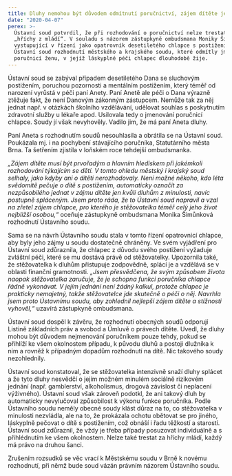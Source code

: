 ```yaml
---
title: Dluhy nemohou být důvodem odmítnutí poručnictví, zájem dítěte je důležitější
date: "2020-04-07"
perex: >-
  Ústavní soud potvrdil, že při rozhodování o poručnictví nelze trestat za
  „hříchy z mládí“. V souladu s názorem zástupkyně ombudsmana Moniky Šimůnkové,
  vystupující v řízení jako opatrovník desetiletého chlapce s postižením, zrušil
  Ústavní soud rozhodnutí městského a krajského soudu, které odmítly jmenovat
  poručnicí ženu, v jejíž láskyplné péči chlapec dlouhodobě žije.
---
```




Ústavní soud se zabýval případem desetiletého Dana se sluchovým postižením, poruchou pozornosti a mentálním postižením, který téměř od narození vyrůstá v péči paní Anety. Paní Anetě ale péči o Dana výrazně ztěžuje fakt, že není Danovým zákonným zástupcem. Nemůže tak za něj jednat např. v otázkách školního vzdělávání, udělovat souhlas s poskytnutím zdravotní služby u lékaře apod. Usilovala tedy o jmenování poručnicí chlapce. Soudy jí však nevyhověly. Vadilo jim, že má paní Aneta dluhy.



Paní Aneta s rozhodnutím soudů nesouhlasila a obrátila se na Ústavní soud. Poukázala mj. i na pochybení stávajícího poručníka, Statutárního města Brna. Ta šetřením zjistila v loňském roce tehdejší ombudsmanka.



*„Zájem dítěte musí být prvořadým a hlavním hlediskem při jakémkoli rozhodování týkajícím se dětí. V tomto ohledu městský i krajský soud selhaly, jako kdyby ani o dítěti nerozhodovaly. Není možné někoho, kdo léta svědomitě pečuje o dítě s postižením, automaticky označit za nezpůsobilého jednat v zájmu dítěte jen kvůli dluhům z minulosti, navíc postupně spláceným. Jsem proto ráda, že to Ústavní soud napravil a vzal na zřetel zájem chlapce, pro kterého je stěžovatelka téměř celý jeho život nejbližší osobou,“* oceňuje zástupkyně ombudsmana Monika Šimůnková rozhodnutí Ústavního soudu. 



Sama se na návrh Ústavního soudu stala v tomto řízení opatrovnicí chlapce, aby byly jeho zájmy u soudu dostatečně chráněny. Ve svém vyjádření pro Ústavní soud zdůraznila, že chlapec z důvodu svého postižení vyžaduje zvláštní péči, které se mu dostává právě od stěžovatelky. Upozornila také, že stěžovatelka k dluhům přistupuje zodpovědně, splácí je a vzdělává se v oblasti finanční gramotnosti. *„Jsem přesvědčena, že svým způsobem života naopak stěžovatelka zaručuje, že je schopna funkci poručníka chlapce řádně vykonávat. V jejím jednání není žádný kalkul, protože chlapec je prakticky nemajetný, takže stěžovatelce jde skutečně o péči o něj. Navrhla jsem proto Ústavnímu soudu, aby zohlednil nejlepší zájem dítěte a stížnosti vyhověl,“* uzavírá zástupkyně ombudsmana.



Ústavní soud dospěl k závěru, že rozhodnutí obecných soudů odporují Listině základních práv a svobod a Úmluvě o právech dítěte. Uvedl, že dluhy mohou být důvodem nejmenování poručníkem pouze tehdy, pokud se přihlíží ke všem okolnostem případu, k původu dluhů a postoji dlužníka k nim a rovněž k případným dopadům rozhodnutí na dítě. Nic takového soudy nezohlednily.



Ústavní soud konstatoval, že se stěžovatelka intenzivně snaží dluhy splácet a že tyto dluhy nesvědčí o jejím možném minulém sociálně rizikovém jednání (např. gamblerství, alkoholismus, drogová závislost či neplacení výživného). Ústavní soud však zároveň podotkl, že ani takový dluh by automaticky nevylučoval způsobilost k výkonu funkce poručníka. Podle Ústavního soudu neměly obecné soudy klást důraz na to, co stěžovatelka v minulosti nezvládla, ale na to, že prokázala ochotu obětovat se pro jiného, láskyplně pečovat o dítě s postižením, což obnáší i řadu těžkostí a starostí. Ústavní soud zdůraznil, že vždy je třeba případy posuzovat individuálně a s přihlédnutím ke všem okolnostem. Nelze také trestat za hříchy mládí, každý má právo na druhou šanci.



Zrušením rozsudků se věc vrací k Městskému soudu v Brně k novému rozhodnutí, při němž bude soud vázán právním názorem Ústavního soudu.


